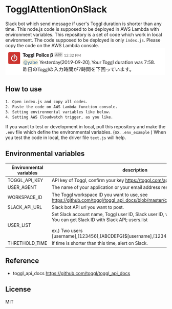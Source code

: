 # TogglAttentionOnSlack
Slack bot which send message if user's Toggl duration is shorter than any time. This node.js code is supposed to be deployed in AWS Lambda with environment variables. This repository is a set of code which work in local environment. The code supposed to be deployed is only ```index.js```. Please copy the code on the AWS Lambda console. 
<img src="https://github.com/yaberah/TogglAttentionOnSlack/blob/images/image1.png" width="500px" alt="ExpamleImage">

## How to  use
``` 
1. Open index.js and copy all codes.
2. Paste the code on AWS Lambda function console.
3. Setting environmental variables like below.
4. Setting AWS Cloudwatch trigger, as you like.
```

If you want to test or development in local, pull this repository and make the ```.env``` file which define the environmental variables. (ex. ```.env_example``` ) When you test the code in local, the driver file ```text.js``` will help.

## Environmental variables
| Environmental variables | description |
----|---- 
| TOGGL_API_KEY | API key of Toggl, confirm your key https://toggl.com/app/profile API TOKEN. |
| USER_AGENT | The name of your application or your email address resistered Toggl. |
| WORKSPACE_ID | The Toggl workspace ID you want to use, see https://github.com/toggl/toggl_api_docs/blob/master/chapters/workspaces.md  |
| SLACK_API_URL | Slack bot API url you want to post. |
| USER_LIST | Set Slack account name, Toggl user ID, Slack user ID, with ```$``` and ```,``` like below. You can get Slack ID with Slack API; users.list  <br><br>ex.) Two users <br> [username],[123456],[ABCDEFG]$[username],[123456],[ABCDEFG] |
| THRETHOLD_TIME | If time is shorter than this time, alert on Slack. |

## Reference 
- toggl_api_docs https://github.com/toggl/toggl_api_docs

## License
MIT
